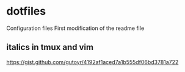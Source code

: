 # dotfiles

Configuration files First modification of the readme file

## italics in tmux and vim

https://gist.github.com/gutoyr/4192af1aced7a1b555df06bd3781a722
